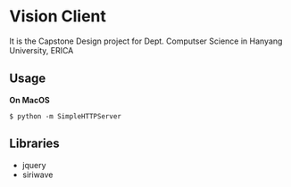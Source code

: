# Vision Client
It is the Capstone Design project for Dept. Computser Science in Hanyang University, ERICA





## Usage

**On MacOS**
```shell
$ python -m SimpleHTTPServer
```

## Libraries
 * jquery
 * siriwave
